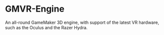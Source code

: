 GMVR-Engine
===========

An all-round GameMaker 3D engine, with support of the latest VR hardware, such as the Oculus and the Razer Hydra.
